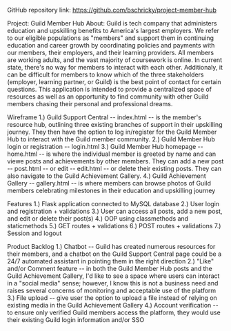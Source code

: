 GitHub repository link: https://github.com/bschricky/project-member-hub

Project: Guild Member Hub
About: Guild is tech company that administers education and upskilling benefits to America's largest employers. We refer to our eligible populations as "members" and support them in continuing education and career growth by coordinating policies and payments with our members, their employers, and their learning providers. All members are working adults, and the vast majority of coursework is online.  In current state, there's no way for members to interact with each other. Additionaly, it can be difficult for members to know which of the three stakeholders (employer, learning partner, or Guild) is the best point of contact for certain questions.  This application is intended to provide a centralized space of resources as well as an opportunity to find community with other Guild members chasing their personal and professional dreams. 

Wireframe 
1.) Guild Support Central -- index.html -- is the member's resource hub, outlining three existing branches of support in their upskilling journey. They then have the option to log in/register for the Guild Member Hub to interact with the Guild member community. 
2.) Guild Member Hub login or registration -- login.html 
3.) Guild Member Hub homepage -- home.html -- is where the individual member is greeted by name and can viewe posts and achievements by other members. They can add a new post -- post.html -- or edit -- edit.html -- or delete their existing posts.  They can also navigate to the Guild Achievement Gallery. 
4.) Guild Achievement Gallery -- gallery.html -- is where members can browse photos of Guild members celebrating milestones in their education and upskilling journey

Features 
1.) Flask application connected to MySQL database
2.) User login and registration + validations
3.) User can access all posts, add a new post, and edit or delete their post(s)
4.) OOP using classmethods and staticmethods
5.) GET routes + validations 
6.) POST routes + validations 
7.) Session and logout 

Product Backlog
1.) Chatbot -- Guild has created numerous resources for their members, and a chatbot on the Guild Support Central page could be a 24/7 automated assistant in pointing them in the right direction
2.) "Like" and/or Comment feature -- in both the Guild Member Hub posts and the Guild Achievement Gallery, I'd like to see a space where users can interact in a "social media" sense; however, I know this is not a business need and raises several concerns of monitoring and acceptable use of the platform 
3.) File upload -- give user the option to upload a file instead of relying on existing media in the Guild Achievement Gallery
4.) Account verification -- to ensure only verified Guild members access the platform, they would use their existing Guild login information and/or SSO